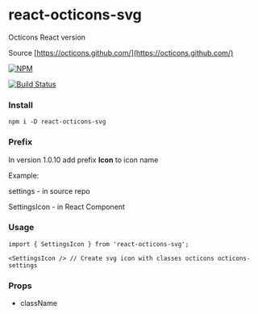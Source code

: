 # react-octicons-svg

Octicons React version

Source [https://octicons.github.com/](https://octicons.github.com/)

[![NPM](https://nodei.co/npm-dl/react-octicons-svg.png?months=1)](https://nodei.co/npm/react-octicons-svg/)

[![Build Status](https://travis-ci.org/vaeum/react-octicons-svg.svg?branch=master)](https://travis-ci.org/vaeum/react-octicons-svg)

### Install

```
npm i -D react-octicons-svg
```

### Prefix

In version 1.0.10 add prefix **Icon** to icon name

Example:

settings - in source repo

SettingsIcon - in React Component


### Usage

```
import { SettingsIcon } from 'react-octicons-svg';

<SettingsIcon /> // Create svg icon with classes octicons octicons-settings
```

### Props

- className

  ​
